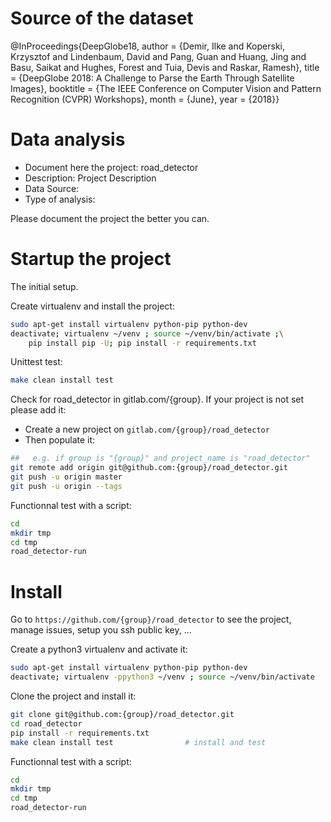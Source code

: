 # Source of the dataset
@InProceedings{DeepGlobe18,
 author = {Demir, Ilke and Koperski, Krzysztof and Lindenbaum, David and Pang, Guan and Huang, Jing and Basu, Saikat and Hughes, Forest and Tuia, Devis and Raskar, Ramesh},
 title = {DeepGlobe 2018: A Challenge to Parse the Earth Through Satellite Images},
 booktitle = {The IEEE Conference on Computer Vision and Pattern Recognition (CVPR) Workshops},
 month = {June},
 year = {2018}}

# Data analysis
- Document here the project: road_detector
- Description: Project Description
- Data Source:
- Type of analysis:

Please document the project the better you can.

# Startup the project

The initial setup.

Create virtualenv and install the project:
```bash
sudo apt-get install virtualenv python-pip python-dev
deactivate; virtualenv ~/venv ; source ~/venv/bin/activate ;\
    pip install pip -U; pip install -r requirements.txt
```

Unittest test:
```bash
make clean install test
```

Check for road_detector in gitlab.com/{group}.
If your project is not set please add it:

- Create a new project on `gitlab.com/{group}/road_detector`
- Then populate it:

```bash
##   e.g. if group is "{group}" and project_name is "road_detector"
git remote add origin git@github.com:{group}/road_detector.git
git push -u origin master
git push -u origin --tags
```

Functionnal test with a script:

```bash
cd
mkdir tmp
cd tmp
road_detector-run
```

# Install

Go to `https://github.com/{group}/road_detector` to see the project, manage issues,
setup you ssh public key, ...

Create a python3 virtualenv and activate it:

```bash
sudo apt-get install virtualenv python-pip python-dev
deactivate; virtualenv -ppython3 ~/venv ; source ~/venv/bin/activate
```

Clone the project and install it:

```bash
git clone git@github.com:{group}/road_detector.git
cd road_detector
pip install -r requirements.txt
make clean install test                # install and test
```
Functionnal test with a script:

```bash
cd
mkdir tmp
cd tmp
road_detector-run
```
